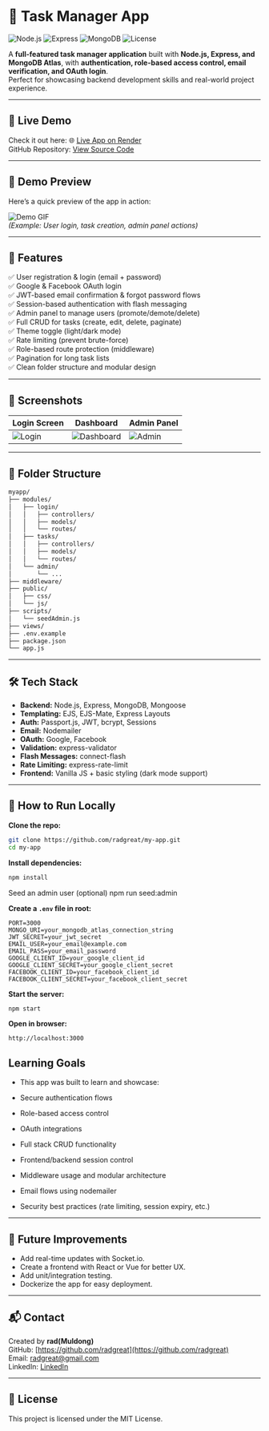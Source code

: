 # 📝 Task Manager App

![Node.js](https://img.shields.io/badge/Node.js-v18-blue)
![Express](https://img.shields.io/badge/Express-4.x-yellow)
![MongoDB](https://img.shields.io/badge/MongoDB-Atlas-green)
![License](https://img.shields.io/badge/License-MIT-blue)

A **full-featured task manager application** built with **Node.js, Express, and MongoDB Atlas**, with **authentication, role-based access control, email verification, and OAuth login**.  
Perfect for showcasing backend development skills and real-world project experience.

---

## 🎯 Live Demo
Check it out here: 🌐 [Live App on Render](https://radtask.onrender.com)  
GitHub Repository: [View Source Code](https://github.com/radgreat/my-app)

---

## 🎥 Demo Preview
Here’s a quick preview of the app in action:

![Demo GIF](link-to-your-demo-gif.gif)  
*(Example: User login, task creation, admin panel actions)*

---

## 🚀 Features

✅ User registration & login (email + password)  
✅ Google & Facebook OAuth login  
✅ JWT-based email confirmation & forgot password flows  
✅ Session-based authentication with flash messaging  
✅ Admin panel to manage users (promote/demote/delete)  
✅ Full CRUD for tasks (create, edit, delete, paginate)  
✅ Theme toggle (light/dark mode)  
✅ Rate limiting (prevent brute-force)  
✅ Role-based route protection (middleware)  
✅ Pagination for long task lists  
✅ Clean folder structure and modular design  

---

## 📸 Screenshots

| Login Screen | Dashboard | Admin Panel |
|--------------|-----------|-------------|
| ![Login](link-to-login-screenshot.png) | ![Dashboard](link-to-dashboard-screenshot.png) | ![Admin](link-to-admin-screenshot.png) |

---

## 📁 Folder Structure
```bash
myapp/
├── modules/
│   ├── login/
│   │   ├── controllers/
│   │   ├── models/
│   │   └── routes/
│   ├── tasks/
│   │   ├── controllers/
│   │   ├── models/
│   │   └── routes/
│   └── admin/
│       └── ...
├── middleware/
├── public/
│   ├── css/
│   └── js/
├── scripts/
│   └── seedAdmin.js
├── views/
├── .env.example
├── package.json
└── app.js
```

---

## 🛠 Tech Stack

- **Backend:** Node.js, Express, MongoDB, Mongoose  
- **Templating:** EJS, EJS-Mate, Express Layouts  
- **Auth:** Passport.js, JWT, bcrypt, Sessions  
- **Email:** Nodemailer  
- **OAuth:** Google, Facebook  
- **Validation:** express-validator  
- **Flash Messages:** connect-flash  
- **Rate Limiting:** express-rate-limit  
- **Frontend:** Vanilla JS + basic styling (dark mode support)

---

## 🏃 How to Run Locally

**Clone the repo:**
```bash
git clone https://github.com/radgreat/my-app.git
cd my-app
```

**Install dependencies:**
```bash
npm install
```
Seed an admin user (optional)
npm run seed:admin

**Create a `.env` file in root:**
```env
PORT=3000
MONGO_URI=your_mongodb_atlas_connection_string
JWT_SECRET=your_jwt_secret
EMAIL_USER=your_email@example.com
EMAIL_PASS=your_email_password
GOOGLE_CLIENT_ID=your_google_client_id
GOOGLE_CLIENT_SECRET=your_google_client_secret
FACEBOOK_CLIENT_ID=your_facebook_client_id
FACEBOOK_CLIENT_SECRET=your_facebook_client_secret
```

**Start the server:**
```bash
npm start
```

**Open in browser:**
```
http://localhost:3000
```

## Learning Goals

- This app was built to learn and showcase:

- Secure authentication flows

- Role-based access control

- OAuth integrations

- Full stack CRUD functionality

- Frontend/backend session control

- Middleware usage and modular architecture

- Email flows using nodemailer

- Security best practices (rate limiting, session expiry, etc.)


---

## 🌱 Future Improvements

- Add real-time updates with Socket.io.
- Create a frontend with React or Vue for better UX.
- Add unit/integration testing.
- Dockerize the app for easy deployment.

---

## 📬 Contact

Created by **rad(Muldong)**  
GitHub: [https://github.com/radgreat](https://github.com/radgreat)  
Email: radgreat@gmail.com  
LinkedIn: [LinkedIn](https://www.linkedin.com/in/rad-dgreat-92725029a/)

---

## 📜 License

This project is licensed under the MIT License.


